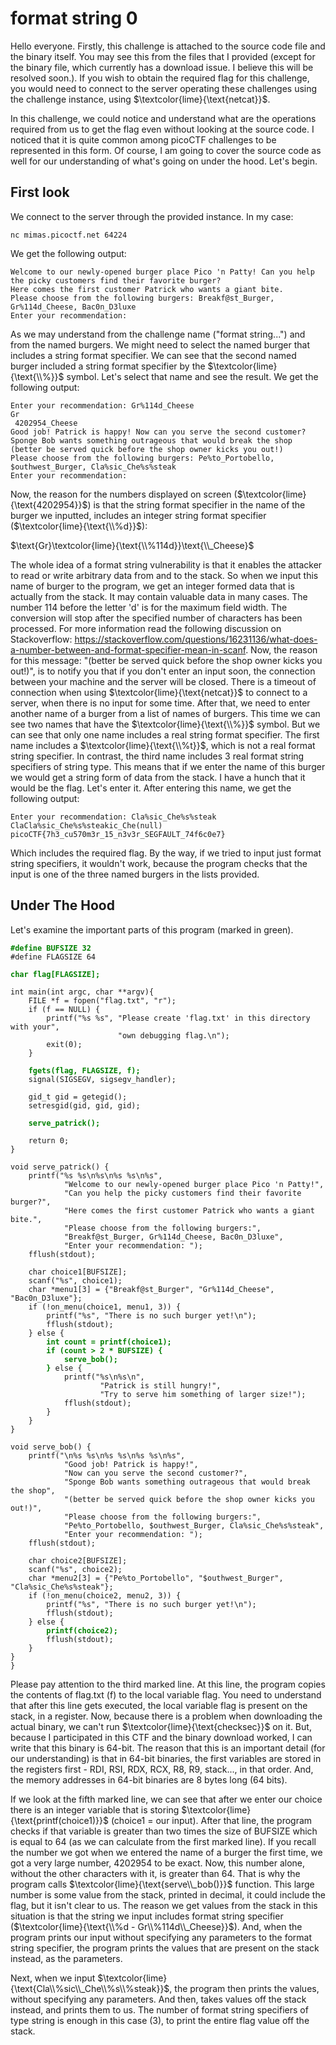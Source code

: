 # format string 0
Hello everyone.
Firstly, this challenge is attached to the source code file and the binary itself. You may see this from the files that I provided (except for the binary file, which currently has a download issue. I believe this will be resolved soon.). If you wish to obtain the required flag for this challenge, you would need to connect to the server operating these challenges using the challenge instance, using $\textcolor{lime}{\text{netcat}}$.

In this challenge, we could notice and understand what are the operations required from us to get the flag even without looking at the source code. I noticed that it is quite common among picoCTF challenges to be represented in this form. Of course, I am going to cover the source code as well for our understanding of what's going on under the hood.
Let's begin.

## First look
We connect to the server through the provided instance. In my case:
```
nc mimas.picoctf.net 64224
```
We get the following output:
```
Welcome to our newly-opened burger place Pico 'n Patty! Can you help the picky customers find their favorite burger?
Here comes the first customer Patrick who wants a giant bite.
Please choose from the following burgers: Breakf@st_Burger, Gr%114d_Cheese, Bac0n_D3luxe
Enter your recommendation:
```
As we may understand from the challenge name ("format string...") and from the named burgers. We might need to select the named burger that includes a string format specifier. We can see that the second named burger included a string format specifier by the $\textcolor{lime}{\text{\\%}}$ symbol. Let's select that name and see the result. We get the following output:
```
Enter your recommendation: Gr%114d_Cheese
Gr
 4202954_Cheese
Good job! Patrick is happy! Now can you serve the second customer?
Sponge Bob wants something outrageous that would break the shop (better be served quick before the shop owner kicks you out!)
Please choose from the following burgers: Pe%to_Portobello, $outhwest_Burger, Cla%sic_Che%s%steak
Enter your recommendation:
```
Now, the reason for the numbers displayed on screen ($\textcolor{lime}{\text{4202954}}$) is that the string format specifier in the name of the burger we inputted, includes an integer string format specifier ($\textcolor{lime}{\text{\\%d}}$):

$\text{Gr}\textcolor{lime}{\text{\\%114d}}\text{\\_Cheese}$

The whole idea of a format string vulnerability is that it enables the attacker to read or write arbitrary data from and to the stack. So when we input this name of burger to the program, we get an integer formed data that is actually from the stack. It may contain valuable data in many cases.
The number 114 before the letter 'd' is for the maximum field width. The conversion will stop after the specified number of characters has been processed. For more information read the following discussion on Stackoverflow: https://stackoverflow.com/questions/16231136/what-does-a-number-between-and-format-specifier-mean-in-scanf.
Now, the reason for this message: "(better be served quick before the shop owner kicks you out!)", is to notify you that if you don't enter an input soon, the connection between your machine and the server will be closed. There is a timeout of connection when using $\textcolor{lime}{\text{netcat}}$ to connect to a server, when there is no input for some time. After that, we need to enter another name of a burger from a list of names of burgers. This time we can see two names that have the $\textcolor{lime}{\text{\\%}}$ symbol. But we can see that only one name includes a real string format specifier. The first name includes a $\textcolor{lime}{\text{\\%t}}$, which is not a real format string specifier. In contrast, the third name includes 3 real format string specifiers of string type. This means that if we enter the name of this burger we would get a string form of data from the stack. I have a hunch that it would be the flag. Let's enter it. After entering this name, we get the following output:
```
Enter your recommendation: Cla%sic_Che%s%steak
ClaCla%sic_Che%s%steakic_Che(null)
picoCTF{7h3_cu570m3r_15_n3v3r_SEGFAULT_74f6c0e7}
```
Which includes the required flag.
By the way, if we tried to input just format string specifiers, it wouldn't work, because the program checks that the input is one of the three named burgers in the lists provided.

## Under The Hood
Let's examine the important parts of this program (marked in green).
<pre><code><b style="color:green;">#define BUFSIZE 32</b>
#define FLAGSIZE 64

<b style="color:green;">char flag[FLAGSIZE];</b>

int main(int argc, char **argv){
    FILE *f = fopen("flag.txt", "r");
    if (f == NULL) {
        printf("%s %s", "Please create 'flag.txt' in this directory with your",
                        "own debugging flag.\n");
        exit(0);
    }

    <b style="color:green;">fgets(flag, FLAGSIZE, f);</b>
    signal(SIGSEGV, sigsegv_handler);

    gid_t gid = getegid();
    setresgid(gid, gid, gid);

    <b style="color:green;">serve_patrick();</b>
  
    return 0;
}

void serve_patrick() {
    printf("%s %s\n%s\n%s %s\n%s",
            "Welcome to our newly-opened burger place Pico 'n Patty!",
            "Can you help the picky customers find their favorite burger?",
            "Here comes the first customer Patrick who wants a giant bite.",
            "Please choose from the following burgers:",
            "Breakf@st_Burger, Gr%114d_Cheese, Bac0n_D3luxe",
            "Enter your recommendation: ");
    fflush(stdout);

    char choice1[BUFSIZE];
    scanf("%s", choice1);
    char *menu1[3] = {"Breakf@st_Burger", "Gr%114d_Cheese", "Bac0n_D3luxe"};
    if (!on_menu(choice1, menu1, 3)) {
        printf("%s", "There is no such burger yet!\n");
        fflush(stdout);
    } else {
        <b style="color:green;">int count = printf(choice1);
        if (count > 2 * BUFSIZE) {
            serve_bob();
        }</b> else {
            printf("%s\n%s\n",
                    "Patrick is still hungry!",
                    "Try to serve him something of larger size!");
            fflush(stdout);
        }
    }
}

void serve_bob() {
    printf("\n%s %s\n%s %s\n%s %s\n%s",
            "Good job! Patrick is happy!",
            "Now can you serve the second customer?",
            "Sponge Bob wants something outrageous that would break the shop",
            "(better be served quick before the shop owner kicks you out!)",
            "Please choose from the following burgers:",
            "Pe%to_Portobello, $outhwest_Burger, Cla%sic_Che%s%steak",
            "Enter your recommendation: ");
    fflush(stdout);

    char choice2[BUFSIZE];
    scanf("%s", choice2);
    char *menu2[3] = {"Pe%to_Portobello", "$outhwest_Burger", "Cla%sic_Che%s%steak"};
    if (!on_menu(choice2, menu2, 3)) {
        printf("%s", "There is no such burger yet!\n");
        fflush(stdout);
    } else {
        <b style="color:green;">printf(choice2);</b>
        fflush(stdout);
    }
}
}</code></pre>
Please pay attention to the third marked line. At this line, the program copies the contents of flag.txt (f) to the local variable flag. You need to understand that after this line gets executed, the local variable flag is present on the stack, in a register. Now, because there is a problem when downloading the actual binary, we can't run $\textcolor{lime}{\text{checksec}}$ on it. But, because I participated in this CTF and the binary download worked, I can write that this binary is 64-bit. The reason that this is an important detail (for our understanding) is that in 64-bit binaries, the first variables are stored in the registers first - RDI, RSI, RDX, RCX, R8, R9, stack..., in that order. And, the memory addresses in 64-bit binaries are 8 bytes long (64 bits).

If we look at the fifth marked line, we can see that after we enter our choice there is an integer variable that is storing $\textcolor{lime}{\text{printf(choice1)}}$ (choice1 = our input). After that line, the program checks if that variable is greater than two times the size of BUFSIZE which is equal to 64 (as we can calculate from the first marked line). If you recall the number we got when we entered the name of a burger the first time, we got a very large number, 4202954 to be exact. Now, this number alone, without the other characters with it, is greater than 64. That is why the program calls $\textcolor{lime}{\text{serve\\_bob()}}$ function. This large number is some value from the stack, printed in decimal, it could include the flag, but it isn't clear to us. The reason we get values from the stack in this situation is that the string we input includes format string specifier ($\textcolor{lime}{\text{\\%d - Gr\\%114d\\_Cheese}}$). And, when the program prints our input without specifying any parameters to the format string specifier, the program prints the values that are present on the stack instead, as the parameters.

Next, when we input $\textcolor{lime}{\text{Cla\\%sic\\_Che\\%s\\%steak}}$, the program then prints the values, without specifying any parameters. And then, takes values off the stack instead, and prints them to us. The number of format string specifiers of type string is enough in this case (3), to print the entire flag value off the stack.
